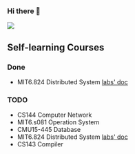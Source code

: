 ### Hi there 👋

![](https://github-readme-stats.vercel.app/api?username=CharlieLei)

<!--
**CharlieLei/CharlieLei** is a ✨ _special_ ✨ repository because its `README.md` (this file) appears on your GitHub profile.

Here are some ideas to get you started:

- 🔭 I’m currently working on ...
- 🌱 I’m currently learning ...
- 👯 I’m looking to collaborate on ...
- 🤔 I’m looking for help with ...
- 💬 Ask me about ...
- 📫 How to reach me: ...
- 😄 Pronouns: ...
- ⚡ Fun fact: ...
-->

## Self-learning Courses
### Done

- MIT6.824  Distributed System [labs' doc](https://github.com/CharlieLei/lab-distributed-system)

### TODO

- CS144     Computer Network
- MIT6.s081 Operation System
- CMU15-445 Database
- MIT6.824  Distributed System [labs' doc](https://github.com/CharlieLei/lab-distributed-system)
- CS143     Compiler
